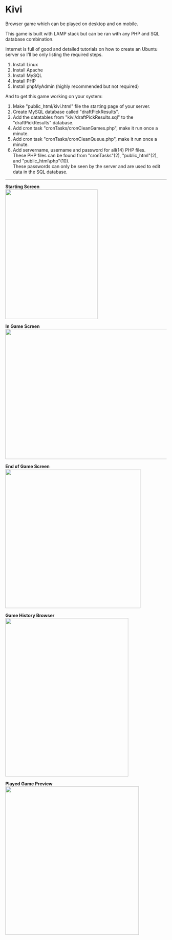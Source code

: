 # Kivi
Browser game which can be played on desktop and on mobile.

This game is built with LAMP stack but can be ran with any PHP and SQL database combination.

Internet is full of good and detailed tutorials on how to create an Ubuntu server so I'll be only listing the required steps.
1. Install Linux
2. Install Apache
3. Install MySQL
4. Install PHP
5. Install phpMyAdmin (highly recommended but not required)

And to get this game working on your system:
1. Make "public_html/kivi.html" file the starting page of your server.
2. Create MySQL database called "draftPickResults". 
3. Add the datatables from "kivi/draftPickResults.sql" to the "draftPickResults" database.
4. Add cron task "cronTasks/cronCleanGames.php", make it run once a minute.
5. Add cron task "cronTasks/cronCleanQueue.php", make it run once a minute.
6. Add servername, username and password for all(14) PHP files. <br>
These PHP files can be found from "cronTasks"(2), "public_html"(2), and "public_html\php"(10).<br>
These passwords can only be seen by the server and are used to edit data in the SQL database. <br>

---

<b>Starting Screen</b><br>
<img src="https://user-images.githubusercontent.com/53486622/161442327-df2e82b1-347f-4f8d-984c-7b8f2eda83ea.png" width="288" height="404" />

<b>In Game Screen</b><br>
<img src="https://user-images.githubusercontent.com/53486622/161442059-8a671eb3-d38b-4128-9178-7eeec914b2da.png" width="720" height="405" />

<b>End of Game Screen</b><br>
<img src="https://user-images.githubusercontent.com/53486622/161442137-cfba9754-9de0-4407-afcf-5d10cfe6e091.png" width="422" height="433" />

<b>Game History Browser</b><br>
<img src="https://user-images.githubusercontent.com/53486622/161442187-2a95c78d-9f69-4cb2-8f34-097b337e08f2.PNG" width="384" height="493" />

<b>Played Game Preview</b><br>
<img src="https://user-images.githubusercontent.com/53486622/161442217-9fca0e9d-3d4d-4a94-8324-96cbb634907e.PNG" width="417" height="462" />
